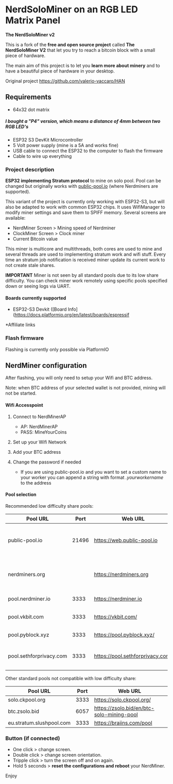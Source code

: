 # NerdSoloMiner on an RGB LED Matrix Panel

**The NerdSoloMiner v2**

This is a fork of the **free and open source project** called **The NerdSoloMiner V2** that let you try to reach a bitcoin block with a small piece of hardware.

The main aim of this project is to let you **learn more about minery** and to have a beautiful piece of hardware in your desktop.

Original project https://github.com/valerio-vaccaro/HAN

## Requirements

- 64x32 dot matrix 
##### I bought a "P4" version, which means a distance of 4mm between two RGB LED's
- ESP32 S3 DevKit Microcontroller
- 5 Volt power supply (mine is a 5A and works fine)
- USB cable to connect the ESP32 to the computer to flash the firmware
- Cable to wire up everything

### Project description

**ESP32 implementing Stratum protocol** to mine on solo pool. Pool can be changed but originally works with [public-pool.io](https://web.public-pool.io) (where Nerdminers are supported).

This variant of the project is currently only working with ESP32-S3, but will also be adapted to work with common ESP32 chips. It uses WifiManager to modify miner settings and save them to SPIFF memory.
Several screens are available:

- NerdMiner Screen > Mining speed of Nerdminer
- ClockMiner Screen > Clock miner
- Current Bitcoin value

This miner is multicore and multithreads, both cores are used to mine and several threads are used to implementing stratum work and wifi stuff.
Every time an stratum job notification is received miner update its current work to not create stale shares.

**IMPORTANT** Miner is not seen by all standard pools due to its low share difficulty. You can check miner work remotely using specific pools specified down or seeing logs via UART.


#### Boards currently supported

- ESP32-S3 Devkit ([Board Info](https://docs.platformio.org/en/latest/boards/espressif

\*Affiliate links

### Flash firmware

Flashing is currently only possible via PlatformIO

## NerdMiner configuration

After flashing, you will only need to setup your Wifi and BTC address.

Note: when BTC address of your selected wallet is not provided, mining will not be started.

#### Wifi Accesspoint

1. Connect to NerdMinerAP
   - AP: NerdMinerAP
   - PASS: MineYourCoins
1. Set up your Wifi Network
1. Add your BTC address
1. Change the password if needed

   - If you are using public-pool.io and you want to set a custom name to your worker you can append a string with format _.yourworkername_ to the address


#### Pool selection

Recommended low difficulty share pools:

| Pool URL          | Port  | Web URL                    | Status                                                             |
| ----------------- | ----- | -------------------------- | ------------------------------------------------------------------ |
| public-pool.io    | 21496 | https://web.public-pool.io | Open Source Solo Bitcoin Mining Pool supporting open source miners |
| nerdminers.org    |       | https://nerdminers.org     | Team domain for future pool - Currently pointing to public-pool.io |
| pool.nerdminer.io | 3333  | https://nerdminer.io       | Mantained by CHMEX                                                 |
| pool.vkbit.com    | 3333  | https://vkbit.com/         | Mantained by djerfy - public-pool fork                             |
| pool.pyblock.xyz  | 3333  | https://pool.pyblock.xyz/  | Mantained by curly60e                                              |
| pool.sethforprivacy.com  | 3333  | https://pool.sethforprivacy.com/  | Mantained by @sethforprivacy - public-pool fork      |

Other standard pools not compatible with low difficulty share:

| Pool URL                 | Port | Web URL                                   |
| ------------------------ | ---- | ----------------------------------------- |
| solo.ckpool.org          | 3333 | https://solo.ckpool.org/                  |
| btc.zsolo.bid            | 6057 | https://zsolo.bid/en/btc-solo-mining-pool |
| eu.stratum.slushpool.com | 3333 | https://braiins.com/pool                  |

### Button (if connected)

- One click > change screen.
- Double click > change screen orientation.
- Tripple click > turn the screen off and on again.
- Hold 5 seconds > **reset the configurations and reboot** your NerdMiner.

Enjoy
